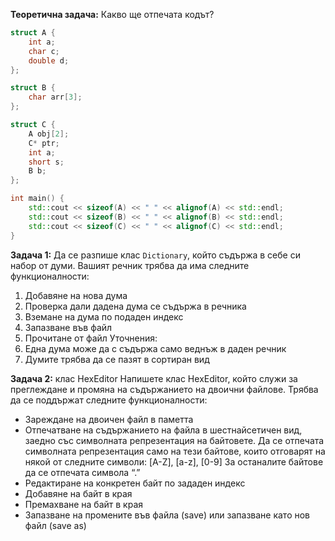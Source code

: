**Теоретична задача:** Какво ще отпечата кодът?

```c++
struct A {
	int a;
	char c;
	double d;
};

struct B {
	char arr[3];
};

struct C {
	A obj[2];
	C* ptr;
	int a;
	short s;
	B b;
};

int main() {
	std::cout << sizeof(A) << " " << alignof(A) << std::endl;
	std::cout << sizeof(B) << " " << alignof(B) << std::endl;
	std::cout << sizeof(C) << " " << alignof(C) << std::endl;
}
```

**Задача 1:** Да се разпише клас `Dictionary`, който съдържа в себе си набор от думи. Вашият речник трябва да има следните функционалности:
1)	Добавяне на нова дума
2)	Проверка дали дадена дума се съдържа в речника
3)	Вземане на дума по подаден индекс
4)	Запазване във файл
5)	Прочитане от файл
Уточнения:
1)	Една дума може да с съдържа само веднъж в даден речник
2)	Думите трябва да се пазят в сортиран вид


**Задача 2:** клас HexEditor
Напишете клас HexEditor, който служи за преглеждане и промяна на съдържанието на двоични файлове. 
Трябва да се поддържат следните функционалности:
-	Зареждане на двоичен файл в паметта
-	Отпечатване на съдържанието на файла в шестнайсетичен вид, заедно със символната репрезентация на байтовете. Да се отпечата символната репрезентация само на тези байтове, които отговарят на някой от следните символи: [A-Z], [a-z], [0-9]
За останалите байтове да се отпечата символа “.”
-	Редактиране на конкретен байт по зададен индекс
-	Добавяне на байт в края
-	Премахване на байт в края
-	Запазване на промените във файла (save) или запазване като нов файл (save as)




